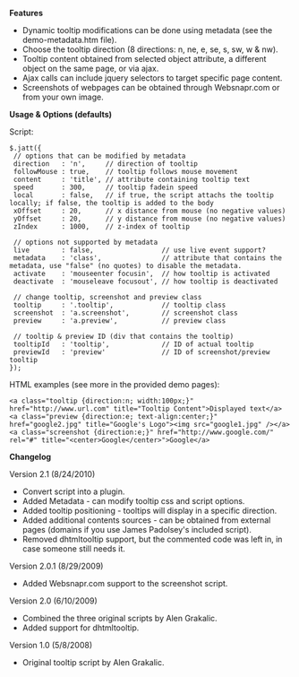 **Features**

* Dynamic tooltip modifications can be done using metadata (see the demo-metadata.htm file).
* Choose the tooltip direction (8 directions: n, ne, e, se, s, sw, w & nw).
* Tooltip content obtained from selected object attribute, a different object on the same page, or via ajax.
* Ajax calls can include jquery selectors to target specific page content.
* Screenshots of webpages can be obtained through Websnapr.com or from your own image.


**Usage & Options (defaults)**

Script:

    $.jatt({
     // options that can be modified by metadata
     direction   : 'n',     // direction of tooltip
     followMouse : true,    // tooltip follows mouse movement
     content     : 'title', // attribute containing tooltip text
     speed       : 300,     // tooltip fadein speed
     local       : false,   // if true, the script attachs the tooltip locally; if false, the tooltip is added to the body
     xOffset     : 20,      // x distance from mouse (no negative values)
     yOffset     : 20,      // y distance from mouse (no negative values)
     zIndex      : 1000,    // z-index of tooltip

     // options not supported by metadata
     live        : false,                 // use live event support?
     metadata    : 'class',               // attribute that contains the metadata, use "false" (no quotes) to disable the metadata.
     activate    : 'mouseenter focusin',  // how tooltip is activated
     deactivate  : 'mouseleave focusout', // how tooltip is deactivated

     // change tooltip, screenshot and preview class
     tooltip     : '.tooltip',            // tooltip class 
     screenshot  : 'a.screenshot',        // screenshot class
     preview     : 'a.preview',           // preview class

     // tooltip & preview ID (div that contains the tooltip)
     tooltipId   : 'tooltip',             // ID of actual tooltip
     previewId   : 'preview'              // ID of screenshot/preview tooltip 
    });

HTML examples (see more in the provided demo pages):

    <a class="tooltip {direction:n; width:100px;}" href="http://www.url.com" title="Tooltip Content">Displayed text</a>
    <a class="preview {direction:e; text-align:center;}" href="google2.jpg" title="Google's Logo"><img src="google1.jpg" /></a>
    <a class="screenshot {direction:e;}" href="http://www.google.com/" rel="#" title="<center>Google</center>">Google</a>

**Changelog**

Version 2.1 (8/24/2010)

* Convert script into a plugin.
* Added Metadata - can modify tooltip css and script options.
* Added tooltip positioning - tooltips will display in a specific direction.
* Added additional contents sources - can be obtained from external pages (domains if you use James Padolsey's included script).
* Removed dhtmltooltip support, but the commented code was left in, in case someone still needs it.

Version 2.0.1 (8/29/2009)

* Added Websnapr.com support to the screenshot script.

Version 2.0 (6/10/2009)

* Combined the three original scripts by Alen Grakalic.
* Added support for dhtmltooltip.

Version 1.0 (5/8/2008)

* Original tooltip script by Alen Grakalic.